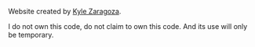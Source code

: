 Website created by [Kyle Zaragoza](https://kyle.xyz).

I do not own this code, do not claim to own this code. And its use will only be temporary.
